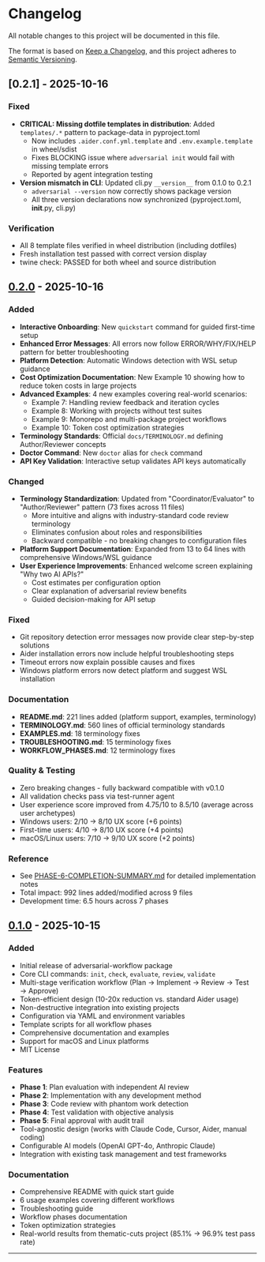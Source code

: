 # Changelog

All notable changes to this project will be documented in this file.

The format is based on [Keep a Changelog](https://keepachangelog.com/en/1.0.0/),
and this project adheres to [Semantic Versioning](https://semver.org/spec/v2.0.0.html).

## [0.2.1] - 2025-10-16

### Fixed
- **CRITICAL: Missing dotfile templates in distribution**: Added `templates/.*` pattern to package-data in pyproject.toml
  - Now includes `.aider.conf.yml.template` and `.env.example.template` in wheel/sdist
  - Fixes BLOCKING issue where `adversarial init` would fail with missing template errors
  - Reported by agent integration testing
- **Version mismatch in CLI**: Updated cli.py `__version__` from 0.1.0 to 0.2.1
  - `adversarial --version` now correctly shows package version
  - All three version declarations now synchronized (pyproject.toml, __init__.py, cli.py)

### Verification
- All 8 template files verified in wheel distribution (including dotfiles)
- Fresh installation test passed with correct version display
- twine check: PASSED for both wheel and source distribution

## [0.2.0] - 2025-10-16

### Added
- **Interactive Onboarding**: New `quickstart` command for guided first-time setup
- **Enhanced Error Messages**: All errors now follow ERROR/WHY/FIX/HELP pattern for better troubleshooting
- **Platform Detection**: Automatic Windows detection with WSL setup guidance
- **Cost Optimization Documentation**: New Example 10 showing how to reduce token costs in large projects
- **Advanced Examples**: 4 new examples covering real-world scenarios:
  - Example 7: Handling review feedback and iteration cycles
  - Example 8: Working with projects without test suites
  - Example 9: Monorepo and multi-package project workflows
  - Example 10: Token cost optimization strategies
- **Terminology Standards**: Official `docs/TERMINOLOGY.md` defining Author/Reviewer concepts
- **Doctor Command**: New `doctor` alias for `check` command
- **API Key Validation**: Interactive setup validates API keys automatically

### Changed
- **Terminology Standardization**: Updated from "Coordinator/Evaluator" to "Author/Reviewer" pattern (73 fixes across 11 files)
  - More intuitive and aligns with industry-standard code review terminology
  - Eliminates confusion about roles and responsibilities
  - Backward compatible - no breaking changes to configuration files
- **Platform Support Documentation**: Expanded from 13 to 64 lines with comprehensive Windows/WSL guidance
- **User Experience Improvements**: Enhanced welcome screen explaining "Why two AI APIs?"
  - Cost estimates per configuration option
  - Clear explanation of adversarial review benefits
  - Guided decision-making for API setup

### Fixed
- Git repository detection error messages now provide clear step-by-step solutions
- Aider installation errors now include helpful troubleshooting steps
- Timeout errors now explain possible causes and fixes
- Windows platform errors now detect platform and suggest WSL installation

### Documentation
- **README.md**: 221 lines added (platform support, examples, terminology)
- **TERMINOLOGY.md**: 560 lines of official terminology standards
- **EXAMPLES.md**: 18 terminology fixes
- **TROUBLESHOOTING.md**: 15 terminology fixes
- **WORKFLOW_PHASES.md**: 12 terminology fixes

### Quality & Testing
- Zero breaking changes - fully backward compatible with v0.1.0
- All validation checks pass via test-runner agent
- User experience score improved from 4.75/10 to 8.5/10 (average across user archetypes)
- Windows users: 2/10 → 8/10 UX score (+6 points)
- First-time users: 4/10 → 8/10 UX score (+4 points)
- macOS/Linux users: 7/10 → 9/10 UX score (+2 points)

### Reference
- See [PHASE-6-COMPLETION-SUMMARY.md](PHASE-6-COMPLETION-SUMMARY.md) for detailed implementation notes
- Total impact: 992 lines added/modified across 9 files
- Development time: 6.5 hours across 7 phases

## [0.1.0] - 2025-10-15

### Added
- Initial release of adversarial-workflow package
- Core CLI commands: `init`, `check`, `evaluate`, `review`, `validate`
- Multi-stage verification workflow (Plan → Implement → Review → Test → Approve)
- Token-efficient design (10-20x reduction vs. standard Aider usage)
- Non-destructive integration into existing projects
- Configuration via YAML and environment variables
- Template scripts for all workflow phases
- Comprehensive documentation and examples
- Support for macOS and Linux platforms
- MIT License

### Features
- **Phase 1**: Plan evaluation with independent AI review
- **Phase 2**: Implementation with any development method
- **Phase 3**: Code review with phantom work detection
- **Phase 4**: Test validation with objective analysis
- **Phase 5**: Final approval with audit trail
- Tool-agnostic design (works with Claude Code, Cursor, Aider, manual coding)
- Configurable AI models (OpenAI GPT-4o, Anthropic Claude)
- Integration with existing task management and test frameworks

### Documentation
- Comprehensive README with quick start guide
- 6 usage examples covering different workflows
- Troubleshooting guide
- Workflow phases documentation
- Token optimization strategies
- Real-world results from thematic-cuts project (85.1% → 96.9% test pass rate)

---

[0.2.0]: https://github.com/movito/adversarial-workflow/compare/v0.1.0...v0.2.0
[0.1.0]: https://github.com/movito/adversarial-workflow/releases/tag/v0.1.0
